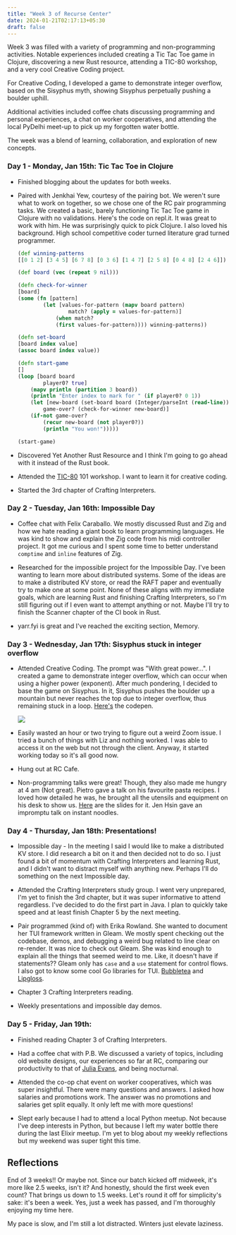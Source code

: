 ```yaml
---
title: "Week 3 of Recurse Center"
date: 2024-01-21T02:17:13+05:30
draft: false
---
```


Week 3 was filled with a variety of programming and non-programming activities. Notable experiences included creating a Tic Tac Toe game in Clojure, discovering a new Rust resource, attending a TIC-80 workshop, and a very cool Creative Coding project.

For Creative Coding, I developed a game to demonstrate integer overflow, based on the Sisyphus myth, showing Sisyphus perpetually pushing a boulder uphill.

Additional activities included coffee chats discussing programming and personal experiences, a chat on worker cooperatives, and attending the local PyDelhi meet-up to pick up my forgotten water bottle.

The week was a blend of learning, collaboration, and exploration of new concepts.

### Day 1 - Monday, Jan 15th: Tic Tac Toe in Clojure

- Finished blogging about the updates for both weeks.
- Paired with Jenkhai Yew, courtesy of the pairing bot. We weren't sure what to work on together, so we chose one of the RC pair programming tasks. We created a basic, barely functioning Tic Tac Toe game in Clojure with no validations. Here's the code on repl.it. It was great to work with him. He was surprisingly quick to pick Clojure. I also loved his background. High school competitive coder turned literature grad turned programmer.

    ```Clojure
    (def winning-patterns
    [[0 1 2] [3 4 5] [6 7 8] [0 3 6] [1 4 7] [2 5 8] [0 4 8] [2 4 6]])

    (def board (vec (repeat 9 nil)))

    (defn check-for-winner
    [board]
    (some (fn [pattern]
            (let [values-for-pattern (mapv board pattern)
                    match? (apply = values-for-pattern)]
                (when match?
                (first values-for-pattern)))) winning-patterns))

    (defn set-board
    [board index value]
    (assoc board index value))

    (defn start-game
    []
    (loop [board board
            player0? true]
        (mapv println (partition 3 board))
        (println "Enter index to mark for " (if player0? 0 1))
        (let [new-board (set-board board (Integer/parseInt (read-line)) (if player0? 0 1))
            game-over? (check-for-winner new-board)]
        (if-not game-over?
            (recur new-board (not player0?))
            (println "You won!")))))

    (start-game)
    ```
- Discovered Yet Another Rust Resource and I think I'm going to go ahead with it instead of the Rust book.
- Attended the [TIC-80](https://tic80.com/) 101 workshop. I want to learn it for creative coding.
- Started the 3rd chapter of Crafting Interpreters.

### Day 2 - Tuesday, Jan 16th: Impossible Day

- Coffee chat with Felix Caraballo. We mostly discussed Rust and Zig and how we hate reading a giant book to learn programming languages. He was kind to show and explain the Zig code from his midi controller project. It got me curious and I spent some time to better understand `comptime` and `inline` features of Zig.

- Researched for the impossible project for the Impossible Day. I've been wanting to learn more about distributed systems. Some of the ideas are to make a distributed KV store, or read the RAFT paper and eventually try to make one at some point. None of these aligns with my immediate goals, which are learning Rust and finishing Crafting Interpreters, so I'm still figuring out if I even want to attempt anything or not. Maybe I'll try to finish the Scanner chapter of the CI book in Rust.
- yarr.fyi is great and I've reached the exciting section, Memory.

### Day 3 - Wednesday, Jan 17th: Sisyphus stuck in integer overflow

- Attended Creative Coding. The prompt was "With great power...". I created a game to demonstrate integer overflow, which can occur when using a higher power (exponent). After much pondering, I decided to base the game on Sisyphus. In it, Sisyphus pushes the boulder up a mountain but never reaches the top due to integer overflow, thus remaining stuck in a loop. [Here's](https://playcode.io/1729085) the codepen.

    ![](/sisyphus-overflow.gif)


- Easily wasted an hour or two trying to figure out a weird Zoom issue. I tried a bunch of things with Liz and nothing worked. I was able to access it on the web but not through the client. Anyway, it started working today so it's all good now.

- Hung out at RC Cafe.
- Non-programming talks were great! Though, they also made me hungry at 4 am (Not great). Pietro gave a talk on his favourite pasta recipes. I loved how detailed he was, he brought all the utensils and equipment on his desk to show us. [Here](https://docs.google.com/presentation/d/1D6eN7J-UlPvsJttPWKrdqxDCVfKMAdH-2Iu0KJ5hGBA/edit#slide=id.p) are the slides for it. Jen Hsin gave an impromptu talk on instant noodles.

### Day 4 - Thursday, Jan 18th: Presentations!

- Impossible day - In the meeting I said I would like to make a distributed KV store. I did research a bit on it and then decided not to do so. I just found a bit of momentum with Crafting Interpreters and learning Rust, and I didn't want to distract myself with anything new. Perhaps I'll do something on the next Impossible day.

- Attended the Crafting Interpreters study group. I went very unprepared, I'm yet to finish the 3rd chapter, but it was super informative to attend regardless. I've decided to do the first part in Java. I plan to quickly take speed and at least finish Chapter 5 by the next meeting.

- Pair programmed (kind of) with Erika Rowland. She wanted to document her TUI framework written in Gleam. We mostly spent checking out the codebase, demos, and debugging a weird bug related to line clear on re-render. It was nice to check out Gleam. She was kind enough to explain all the things that seemed weird to me. Like, it doesn't have if statements?? Gleam only has `case` and a `use` statement for control flows. I also got to know some cool Go libraries for TUI. [Bubbletea](https://github.com/charmbracelet/bubbletea) and [Lipgloss](https://github.com/charmbracelet/lipgloss).

- Chapter 3 Crafting Interpreters reading.

- Weekly presentations and impossible day demos.

### Day 5 - Friday, Jan 19th:

- Finished reading Chapter 3 of Crafting Interpreters.

- Had a coffee chat with P.B. We discussed a variety of topics, including old website designs, our experiences so far at RC, comparing our productivity to that of [Julia Evans](https://jvns.ca/blog/2017/09/17/how-i-spent-my-time-at-the-recurse-center/), and being nocturnal.
- Attended the co-op chat event on worker cooperatives, which was super insightful. There were many questions and answers. I asked how salaries and promotions work. The answer was no promotions and salaries get split equally. It only left me with more questions!

- Slept early because I had to attend a local Python meetup. Not because I've deep interests in Python, but because I left my water bottle there during the last Elixir meetup.
I'm yet to blog about my weekly reflections but my weekend was super tight this time.

## Reflections

End of 3 weeks!! Or maybe not. Since our batch kicked off midweek, it's more like 2.5 weeks, isn't it? And honestly, should the first week even count? That brings us down to 1.5 weeks. Let's round it off for simplicity's sake: it's been a week. Yes, just a week has passed, and I'm thoroughly enjoying my time here.

My pace is slow, and I'm still a lot distracted. Winters just elevate laziness.
